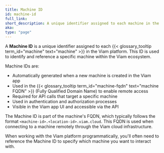 ```yaml
---
title: Machine ID
id: machine-id
full_link:
short_description: A unique identifier assigned to each machine in the Viam platform.
aka:
type: "page"
---
```


A **Machine ID** is a unique identifier assigned to each {{< glossary_tooltip term_id="machine" text="machine" >}} in the Viam platform. This ID is used to identify and reference a specific machine within the Viam ecosystem.

Machine IDs are:

- Automatically generated when a new machine is created in the Viam app
- Used in the {{< glossary_tooltip term_id="machine-fqdn" text="machine FQDN" >}} (Fully Qualified Domain Name) to enable remote access
- Required for API calls that target a specific machine
- Used in authentication and authorization processes
- Visible in the Viam app UI and accessible via the API

The Machine ID is part of the machine's FQDN, which typically follows the format `<machine-id>.<location-id>.viam.cloud`. This FQDN is used when connecting to a machine remotely through the Viam cloud infrastructure.

When working with the Viam platform programmatically, you'll often need to reference the Machine ID to specify which machine you want to interact with.